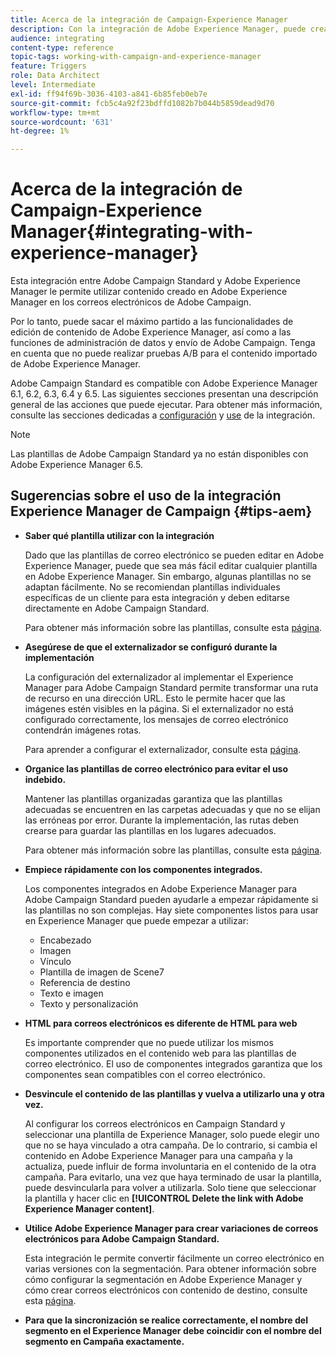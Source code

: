```yaml
---
title: Acerca de la integración de Campaign-Experience Manager
description: Con la integración de Adobe Experience Manager, puede crear contenido directamente en AEM y utilizarlo posteriormente en Adobe Campaign.
audience: integrating
content-type: reference
topic-tags: working-with-campaign-and-experience-manager
feature: Triggers
role: Data Architect
level: Intermediate
exl-id: ff94f69b-3036-4103-a841-6b85feb0eb7e
source-git-commit: fcb5c4a92f23bdffd1082b7b044b5859dead9d70
workflow-type: tm+mt
source-wordcount: '631'
ht-degree: 1%

---
```


# Acerca de la integración de Campaign-Experience Manager{#integrating-with-experience-manager}

Esta integración entre Adobe Campaign Standard y Adobe Experience Manager le permite utilizar contenido creado en Adobe Experience Manager en los correos electrónicos de Adobe Campaign.

Por lo tanto, puede sacar el máximo partido a las funcionalidades de edición de contenido de Adobe Experience Manager, así como a las funciones de administración de datos y envío de Adobe Campaign. Tenga en cuenta que no puede realizar pruebas A/B para el contenido importado de Adobe Experience Manager.

Adobe Campaign Standard es compatible con Adobe Experience Manager 6.1, 6.2, 6.3, 6.4 y 6.5. Las siguientes secciones presentan una descripción general de las acciones que puede ejecutar. Para obtener más información, consulte las secciones dedicadas a [configuración](https://experienceleague.adobe.com/docs/experience-manager-65/administering/integration/campaignstandard.html) y [use](https://experienceleague.adobe.com/docs/experience-manager-65/authoring/aem-adobe-campaign/campaign.html) de la integración.

>[!NOTE]
>
> Las plantillas de Adobe Campaign Standard ya no están disponibles con Adobe Experience Manager 6.5.

## Sugerencias sobre el uso de la integración Experience Manager de Campaign {#tips-aem}

* **Saber qué plantilla utilizar con la integración**

   Dado que las plantillas de correo electrónico se pueden editar en Adobe Experience Manager, puede que sea más fácil editar cualquier plantilla en Adobe Experience Manager. Sin embargo, algunas plantillas no se adaptan fácilmente. No se recomiendan plantillas individuales específicas de un cliente para esta integración y deben editarse directamente en Adobe Campaign Standard.

   Para obtener más información sobre las plantillas, consulte esta [página](https://experienceleague.adobe.com/docs/experience-manager-65/developing/platform/templates/templates.html).

* **Asegúrese de que el externalizador se configuró durante la implementación**

   La configuración del externalizador al implementar el Experience Manager para Adobe Campaign Standard permite transformar una ruta de recurso en una dirección URL. Esto le permite hacer que las imágenes estén visibles en la página. Si el externalizador no está configurado correctamente, los mensajes de correo electrónico contendrán imágenes rotas.

   Para aprender a configurar el externalizador, consulte esta [página](https://experienceleague.adobe.com/docs/experience-manager-65/developing/platform/externalizer.html).

* **Organice las plantillas de correo electrónico para evitar el uso indebido.**

   Mantener las plantillas organizadas garantiza que las plantillas adecuadas se encuentren en las carpetas adecuadas y que no se elijan las erróneas por error. Durante la implementación, las rutas deben crearse para guardar las plantillas en los lugares adecuados.

   Para obtener más información sobre las plantillas, consulte esta [página](https://experienceleague.adobe.com/docs/experience-manager-65/developing/platform/templates/templates.html#template-availability).

* **Empiece rápidamente con los componentes integrados.**

   Los componentes integrados en Adobe Experience Manager para Adobe Campaign Standard pueden ayudarle a empezar rápidamente si las plantillas no son complejas.
Hay siete componentes listos para usar en Experience Manager que puede empezar a utilizar:

   * Encabezado
   * Imagen
   * Vínculo
   * Plantilla de imagen de Scene7
   * Referencia de destino
   * Texto e imagen
   * Texto y personalización

* **HTML para correos electrónicos es diferente de HTML para web**

   Es importante comprender que no puede utilizar los mismos componentes utilizados en el contenido web para las plantillas de correo electrónico. El uso de componentes integrados garantiza que los componentes sean compatibles con el correo electrónico.

* **Desvincule el contenido de las plantillas y vuelva a utilizarlo una y otra vez.**

   Al configurar los correos electrónicos en Campaign Standard y seleccionar una plantilla de Experience Manager, solo puede elegir uno que no se haya vinculado a otra campaña. De lo contrario, si cambia el contenido en Adobe Experience Manager para una campaña y la actualiza, puede influir de forma involuntaria en el contenido de la otra campaña.
Para evitarlo, una vez que haya terminado de usar la plantilla, puede desvincularla para volver a utilizarla. Solo tiene que seleccionar la plantilla y hacer clic en **[!UICONTROL Delete the link with Adobe Experience Manager content]**.

* **Utilice Adobe Experience Manager para crear variaciones de correos electrónicos para Adobe Campaign Standard.**

   Esta integración le permite convertir fácilmente un correo electrónico en varias versiones con la segmentación.
Para obtener información sobre cómo configurar la segmentación en Adobe Experience Manager y cómo crear correos electrónicos con contenido de destino, consulte esta [página](https://experienceleague.adobe.com/docs/experience-manager-65/authoring/aem-adobe-campaign/target-adobe-campaign.html#setting-up-segmentation-in-aem).

* **Para que la sincronización se realice correctamente, el nombre del segmento en el Experience Manager debe coincidir con el nombre del segmento en Campaña exactamente.**

